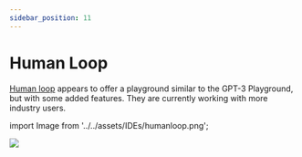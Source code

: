 ```yaml
---
sidebar_position: 11
---
```


# Human Loop

[Human loop](https://humanloop.com/) appears to offer a playground similar to the GPT-3 Playground, 
but with some added features. They are currently working with more industry users.

import Image from '../../assets/IDEs/humanloop.png';

<div style={{textAlign: 'center'}}>
  <img src={Image} style={{width: "750px"}} />
</div>